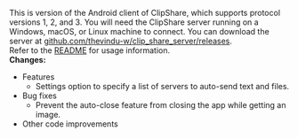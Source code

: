This is version <VERSION> of the Android client of ClipShare, which supports protocol versions 1, 2, and 3.
You will need the ClipShare server running on a Windows, macOS, or Linux machine to connect. You can download the server at [github.com/thevindu-w/clip_share_server/releases](https://github.com/thevindu-w/clip_share_server/releases).
<br>
Refer to the [README](https://github.com/thevindu-w/clip_share_client/#how-to-use) for usage information.
<br>
**Changes:**
- Features
  - Settings option to specify a list of servers to auto-send text and files.
- Bug fixes
  - Prevent the auto-close feature from closing the app while getting an image.
- Other code improvements